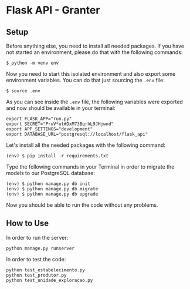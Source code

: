 # Flask API - Granter

## Setup

Before anything else, you need to install all needed packages. If you have not started an environment, please do that with the following commands:

```
$ python -m venv env
```

Now you need to start this isolated environment and also export some environment variables. You can do that just sourcing the `.env` file:

```
$ source .env
```

As you can see inside the `.env` file, the following variables were exported and now should be available in your terminal:

```
export FLASK_APP="run.py"
export SECRET="PruV*ut#DxM73BqrhL9JHjwnd"
export APP_SETTINGS="development"
export DATABASE_URL="postgresql://localhost/flask_api"
```

Let's install all the needed packages with the following command:

```
(env) $ pip install -r requirements.txt
```

Type the following commands in your Terminal in order to migrate the models to our PostgreSQL database:

```
(env) $ python manage.py db init
(env) $ python manage.py db migrate
(env) $ python manage.py db upgrade
```

Now you should be able to run the code without any problems.

## How to Use

In order to run the server:

```
python manage.py runserver
```

In order to test the code:
```
python test_estabelecimento.py
python test_produtor.py
python test_unidade_exploracao.py
```

